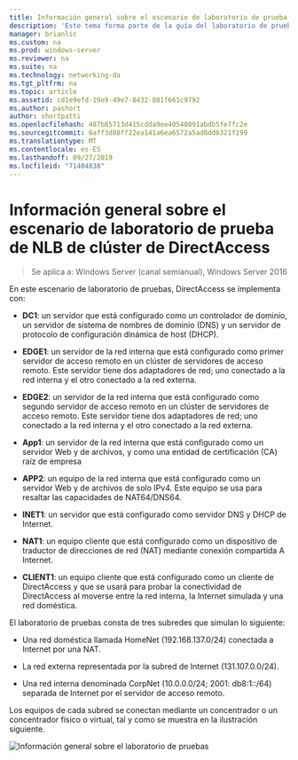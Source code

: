```yaml
---
title: Información general sobre el escenario de laboratorio de prueba de NLB de clúster de DirectAccess
description: 'Este tema forma parte de la guía del laboratorio de pruebas: demostración de DirectAccess en un clúster con Windows NLB para Windows Server 2016'
manager: brianlic
ms.custom: na
ms.prod: windows-server
ms.reviewer: na
ms.suite: na
ms.technology: networking-da
ms.tgt_pltfrm: na
ms.topic: article
ms.assetid: cd1e9efd-19e9-49e7-8432-881f661c9792
ms.author: pashort
author: shortpatti
ms.openlocfilehash: 487b85713d415cdda9ee40548091abdb5fe7fc2e
ms.sourcegitcommit: 6aff3d88ff22ea141a6ea6572a5ad8dd6321f199
ms.translationtype: MT
ms.contentlocale: es-ES
ms.lasthandoff: 09/27/2019
ms.locfileid: "71404838"
---
```

# <a name="overview-of-the-directaccess-cluster-nlb-test-lab-scenario"></a>Información general sobre el escenario de laboratorio de prueba de NLB de clúster de DirectAccess

>Se aplica a: Windows Server (canal semianual), Windows Server 2016

En este escenario de laboratorio de pruebas, DirectAccess se implementa con:  
  
-   **DC1**: un servidor que está configurado como un controlador de dominio, un servidor de sistema de nombres de dominio (DNS) y un servidor de protocolo de configuración dinámica de host (DHCP).  
  
-   **EDGE1**: un servidor de la red interna que está configurado como primer servidor de acceso remoto en un clúster de servidores de acceso remoto. Este servidor tiene dos adaptadores de red; uno conectado a la red interna y el otro conectado a la red externa.  
  
-   **EDGE2**: un servidor de la red interna que está configurado como segundo servidor de acceso remoto en un clúster de servidores de acceso remoto. Este servidor tiene dos adaptadores de red; uno conectado a la red interna y el otro conectado a la red externa.  
  
-   **App1**: un servidor de la red interna que está configurado como un servidor Web y de archivos, y como una entidad de certificación (CA) raíz de empresa  
  
-   **APP2**: un equipo de la red interna que está configurado como un servidor Web y de archivos de solo IPv4. Este equipo se usa para resaltar las capacidades de NAT64/DNS64.  
  
-   **INET1**: un servidor que está configurado como servidor DNS y DHCP de Internet.  
  
-   **NAT1**: un equipo cliente que está configurado como un dispositivo de traductor de direcciones de red (NAT) mediante conexión compartida A Internet.  
  
-   **CLIENT1**: un equipo cliente que está configurado como un cliente de DirectAccess y que se usará para probar la conectividad de DirectAccess al moverse entre la red interna, la Internet simulada y una red doméstica.  
  
El laboratorio de pruebas consta de tres subredes que simulan lo siguiente:  
  
-   Una red doméstica llamada HomeNet (192.168.137.0/24) conectada a Internet por una NAT.  
  
-   La red externa representada por la subred de Internet (131.107.0.0/24).  
  
-   Una red interna denominada CorpNet (10.0.0.0/24; 2001: db8:1::/64) separada de Internet por el servidor de acceso remoto.  
  
Los equipos de cada subred se conectan mediante un concentrador o un concentrador físico o virtual, tal y como se muestra en la ilustración siguiente.  
  
![Información general sobre el laboratorio de pruebas](../../../media/Overview-of-the-Test-Lab-Scenario_5/TLG_DA_Cluster.png)  
  


